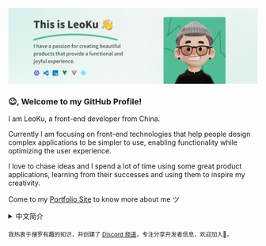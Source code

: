 <a href="https://leoku.top/">
  <img
    alt="Hi, I’m LeoKu. A front-end developer who loves marking art of code."
    src="./profile-banner.jpg"
  >
</a>

### 😉, Welcome to my GitHub Profile!

I am LeoKu, a front-end developer from China.

Currently I am focusing on front-end technologies that help people design complex applications to be simpler to use, enabling functionality while optimizing the user experience.

I love to chase ideas and I spend a lot of time using some great product applications, learning from their successes and using them to inspire my creativity.

Come to my [Portfolio Site](https://leoku.top) to know more about me ツ

<details>
<summary>中文简介</summary>

### 😉, 欢迎来到我的 GitHub 主页

我叫陈梓聪，是一名生活在东莞的 Web 开发者。

目前我正在专注于前端技术，帮助人们把复杂的应用设计得更简单易用，实现功能的同时优化用户的使用体验。

我喜欢追逐创意，生活中我会花很多时间去观察和使用一些优秀的产品应用，从中学习他们获得成功的经验，并以此激发我的创作灵感。

想了解我更多吗？来我的 [个人网站 · 作品集](https://leoku.top) 逛逛吧 ツ
</details>

<sub>我热衷于搜罗有趣的知识，并创建了 [Discord 频道](https://discord.gg/KUA5zwPp59)，专注分享开发者信息，欢迎加入👏。</sub>

